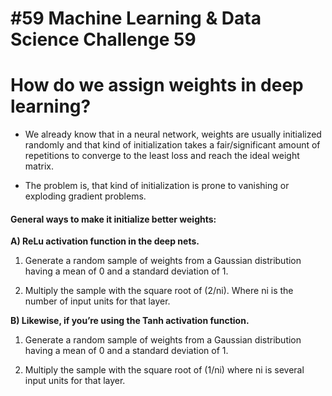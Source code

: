 # #59 Machine Learning & Data Science Challenge 59

# How do we assign weights in deep learning?

* We already know that in a neural network, weights are usually initialized randomly and that kind of initialization takes a fair/significant amount of repetitions to converge to the least loss and reach the ideal weight matrix.
    
* The problem is, that kind of initialization is prone to vanishing or exploding gradient problems.
    

#### General ways to make it initialize better weights:

**A) ReLu activation function in the deep nets.**

1. Generate a random sample of weights from a Gaussian distribution having a mean of 0 and a standard deviation of 1.
    
2. Multiply the sample with the square root of (2/ni). Where ni is the number of input units for that layer.
    

**B) Likewise, if you’re using the Tanh activation function.**

1. Generate a random sample of weights from a Gaussian distribution having a mean of 0 and a standard deviation of 1.
    
2. Multiply the sample with the square root of (1/ni) where ni is several input units for that layer.